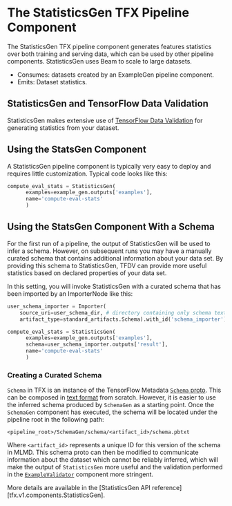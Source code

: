 # The StatisticsGen TFX Pipeline Component

The StatisticsGen TFX pipeline component generates features statistics
over both training and serving data, which can be used by other pipeline
components.
StatisticsGen uses Beam to scale to large datasets.

* Consumes: datasets created by an ExampleGen pipeline component.
* Emits: Dataset statistics.

## StatisticsGen and TensorFlow Data Validation

StatisticsGen makes extensive use of [TensorFlow Data Validation](tfdv.md) for
generating statistics from your dataset.

## Using the StatsGen Component

A StatisticsGen pipeline component is typically very easy to deploy and requires
little customization. Typical code looks like this:

```python
compute_eval_stats = StatisticsGen(
      examples=example_gen.outputs['examples'],
      name='compute-eval-stats'
      )
```

## Using the StatsGen Component With a Schema

For the first run of a pipeline, the output of StatisticsGen will be used to
infer a schema. However, on subsequent runs you may have a manually curated
schema that contains additional information about your data set. By providing
this schema to StatisticsGen, TFDV can provide more useful statistics based on
declared properties of your data set.

In this setting, you will invoke StatisticsGen with a curated schema that has
been imported by an ImporterNode like this:

```python
user_schema_importer = Importer(
    source_uri=user_schema_dir, # directory containing only schema text proto
    artifact_type=standard_artifacts.Schema).with_id('schema_importer')

compute_eval_stats = StatisticsGen(
      examples=example_gen.outputs['examples'],
      schema=user_schema_importer.outputs['result'],
      name='compute-eval-stats'
      )
```

### Creating a Curated Schema

`Schema` in TFX is an instance of the TensorFlow Metadata
[`Schema` proto](https://github.com/tensorflow/metadata/blob/master/tensorflow_metadata/proto/v0/schema.proto).
This can be composed in
[text format](https://googleapis.dev/python/protobuf/latest/google/protobuf/text_format.html)
from scratch. However, it is easier to use the inferred schema produced by
`SchemaGen` as a starting point. Once the `SchemaGen` component has executed,
the schema will be located under the pipeline root in the following path:

    <pipeline_root>/SchemaGen/schema/<artifact_id>/schema.pbtxt

Where `<artifact_id>` represents a unique ID for this version of the schema in
MLMD. This schema proto can then be modified to communicate information about
the dataset which cannot be reliably inferred, which will make the output of
`StatisticsGen` more useful and the validation performed in the
[`ExampleValidator`](exampleval.md) component
more stringent.

More details are available in the
[StatisticsGen API reference][tfx.v1.components.StatisticsGen].

